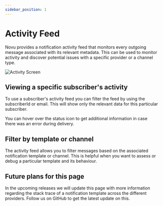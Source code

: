 ```yaml
---
sidebar_position: 1
---
```


# Activity Feed

Novu provides a notification activity feed that monitors every outgoing message associated with its relevant metadata.
This can be used to monitor activity and discover potential issues with a specific provider or a channel type.

![Activity Screen](/img/activity.png)


## Viewing a specific subscriber's activity

To use a subscriber's activity feed you can filter the feed by using the subscriberId or email. This will show only the relevant data for this particular subscriber.

You can hover over the status icon to get additional information in case there was an error during delivery.

## Filter by template or channel

The activity feed allows you to filter messages based on the associated notification template or channel. This is helpful when you want to assess or debug a particular template and its behaviour.

## Future plans for this page

In the upcoming releases we will update this page with more information regarding the stack trace of a notification template across the different providers. Follow us on GitHub to get the latest update on this.
